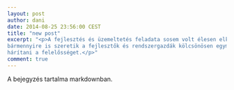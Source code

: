 ```yaml
---
layout: post
author: dani
date: 2014-08-25 23:56:00 CEST
title: "new post"
excerpt: "<p>A fejlesztés és üzemeltetés feladata sosem volt élesen elkülöníthető, 
bármennyire is szeretik a fejlesztők és rendszergazdák kölcsönösen egymásra 
hárítani a felelősséget.</p>"
comment: true
---
```


A bejegyzés tartalma markdownban.
